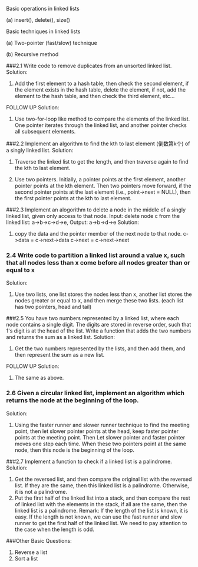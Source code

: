 Basic operations in linked lists(a) insert(), delete(), size()Basic techniques in linked lists(a) Two-pointer (fast/slow) technique(b) Recursive method###2.1 Write code to remove duplicates from an unsorted linked list.Solution:1. Add the first element to a hash table, then check the second element, if the elementexists in the hash table, delete the element, if not, add the element to the hash table, and then check the third element, etc...FOLLOW UP Solution:1. Use two-for-loop like method to compare the elements of the linked list. One pointer iterates through the linked list, and another pointer checks all subsequent elements.###2.2 Implement an algorithm to find the kth to last element (倒数第k个) of a singly linked list.Solution:1. Traverse the linked list to get the length, and then traverse again to find the kth to last element. 2. Use two pointers. Initially, a pointer points at the first element, another pointer points at the kthelement. Then two pointers move forward, if the second pointer points at the last element (i.e., point->next = NULL),then the first pointer points at the kth to last element.###2.3 Implement an alogorithm to delete a node in the middle of a singly linked list, given only access to that node. Input: delete node c from the linked list: a->b->c->d->e, Output: a->b->d->eSolution:1. copy the data and the pointer member of the next node to that node. 	c->data = c->next->data	c->next = c->next->next### 2.4 Write code to partition a linked list around a value x, such that all nodes less than x come before all nodes greater than or equal to xSolution:1. Use two lists, one list stores the nodes less than x, another list stores the nodes greater or equal to x,and then merge these two lists. (each list has two pointers, head and tail)###2.5 You have two numbers represented by a linked list, where each node contains a single digit. The digits are stored in reverse order, such that 1's digit is at the head of the list. Write a function that adds the two  numbers and returns the sum as a linked list.Solution:1. Get the two numbers represented by the lists, and then add them, and then represent the sum as a new list.FOLLOW UP Solution:1. The same as above. ### 2.6 Given a circular linked list, implement an algorithm which returns the node at the beginning of the loop.Solution:1. Using the faster runner and slower runner technique to find the meeting point, then let slower pointerpoints at the head, keep faster pointer points at the meeting point. Then Let slower pointer and faster pointer moves one step each time. When these two pointers point at the same node, then this node is the beginning of the loop. ###2.7 Implement a function to check if a linked list is a palindrome.Solution:1. Get the reversed list, and then compare the original list with the reversed list. If they are the same,then this linked list is a palindrome. Otherwise, it is not a palindrome.2. Put the first half of the linked list into a stack, and then compare the rest of linked list with the elements in the stack, if all are the same, then the linked list is a palindrome. Remark: If the length of the list is known, it is easy. If the length is not known, we can use the fast runner and slow runner to get the first half of the linked list. We need to pay attention to the case when the lengthis odd.###Other Basic Questions:1. Reverse a list2. Sort a list